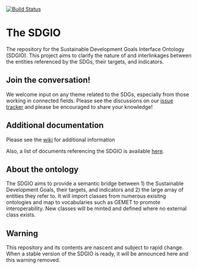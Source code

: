 [![Build Status](https://travis-ci.org/SDG-InterfaceOntology/sdgio.svg?branch=master)](https://travis-ci.org/SDG-InterfaceOntology/sdgio)

# The SDGIO
The repository for the Sustainable Development Goals Interface Ontology (SDGIO). This project aims to clarify the nature of and interlinkages between the entities referenced by the SDGs, their targets, and indicators. 

## Join the conversation!
We welcome input on any theme related to the SDGs, especially from those working in connected fields. Please see the discussions on our [issue tracker](https://github.com/SDG-InterfaceOntology/sdgio/issues) and please be encouraged to share your knowledge!

## Additional documentation

Please see the [wiki](https://github.com/SDG-InterfaceOntology/sdgio/wiki) for additional information

Also, a list of documents referencing the SDGIO is available [here](http://tinyurl.com/sgioRefs).

## About the ontology
The SDGIO aims to provide a semantic bridge between 1) the Sustainable Development Goals, their targets, and indicators and 2) the large array of entities they refer to. It will import classes from numerous exisitng ontologies and map to vocabularies such as GEMET to promote interoperability. New classes will be minted and defined where no external class exists.

## Warning
This repository and its contents are nascent and subject to rapid change. When a stable version of the SDGIO is ready, it will be announced here and this warning removed.
